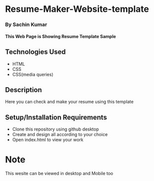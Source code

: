 # Resume-Maker-Website-template
### By Sachin Kumar

#### This Web Page is Showing Resume Template Sample

## Technologies Used

* HTML
* CSS
* CSS(media queries)

## Description
Here you can check and make your resume using this template

## Setup/Installation Requirements

* Clone this repository using github desktop
* Create and design all according to your choice
* Open index.html to view your work

# Note
This wesite can be viewed in desktop and Mobile too
